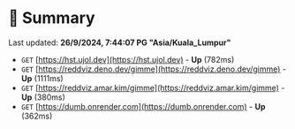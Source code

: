 # 📖 Summary
Last updated: **26/9/2024, 7:44:07 PG "Asia/Kuala_Lumpur"**

- `GET` [https://hst.ujol.dev](https://hst.ujol.dev) - **Up** (782ms)
- `GET` [https://reddviz.deno.dev/gimme](https://reddviz.deno.dev/gimme) - **Up** (1111ms)
- `GET` [https://reddviz.amar.kim/gimme](https://reddviz.amar.kim/gimme) - **Up** (380ms)
- `GET` [https://dumb.onrender.com](https://dumb.onrender.com) - **Up** (362ms)
